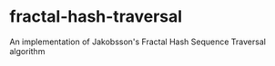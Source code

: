 # fractal-hash-traversal
An implementation of Jakobsson's Fractal Hash Sequence Traversal algorithm
